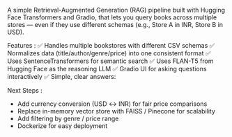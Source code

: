 A simple Retrieval-Augmented Generation (RAG) pipeline built with Hugging Face Transformers and Gradio, that lets you query books across multiple stores — even if they use different schemas (e.g., Store A in INR, Store B in USD).

Features :
✅ Handles multiple bookstores with different CSV schemas
✅ Normalizes data (title/author/genre/price) into one consistent format
✅ Uses SentenceTransformers for semantic search
✅ Uses FLAN-T5 from Hugging Face as the reasoning LLM
✅ Gradio UI for asking questions interactively
✅ Simple, clear answers:

Next Steps :
* Add currency conversion (USD ↔ INR) for fair price comparisons
 * Replace in-memory vector store with FAISS / Pinecone for scalability
 * Add filtering by genre / price range
 * Dockerize for easy deployment
